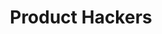 ---
layout: home 
title: Product Hackers
description: Somos Product Hackers, un grupo de profesionales digitales especializados en producto y estrategia digital. Trabajamos con empresas referentes, así como empresas tecnológicas de nueva creación, favoreciendo una disrupción suave e innovación sostenida a través de la creación de productos y servicios que la gente quiere usar. Porque todo negocio merece un gran producto.
hasMenu: true
hasAccordion: true
hasTeam: true
---
